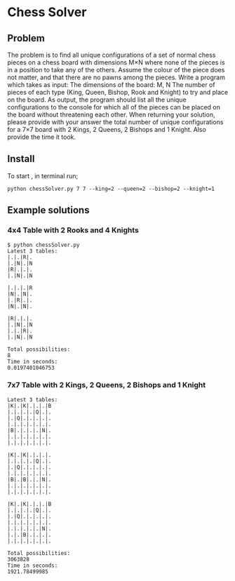 # Chess Solver

## Problem
The problem is to find all unique configurations of a set of normal chess pieces on a chess board with dimensions M×N where none of the pieces is in a position to take any of the others. Assume the colour of the piece does not matter, and that there are no pawns among the pieces.
Write a program which takes as input:
The dimensions of the board: M, N
The number of pieces of each type (King, Queen, Bishop, Rook and Knight) to try and place on the board.
As output, the program should list all the unique configurations to the console for which all of the pieces can be placed on the board without threatening each other.
When returning your solution, please provide with your answer the total number of unique configurations for a 7×7 board with 2 Kings, 2 Queens, 2 Bishops and 1 Knight. Also provide the time it took.

## Install
To start , in terminal run;
```
python chessSolver.py 7 7 --king=2 --queen=2 --bishop=2 --knight=1
```

## Example solutions
### 4x4 Table with 2 Rooks and 4 Knights
```
$ python chessSolver.py
Latest 3 tables:
|.|.|R|.
|.|N|.|N
|R|.|.|.
|.|N|.|N

|.|.|.|R
|N|.|N|.
|.|R|.|.
|N|.|N|.

|R|.|.|.
|.|N|.|N
|.|.|R|.
|.|N|.|N

Total possibilities:
8
Time in seconds:
0.0197401046753
```
### 7x7 Table with 2 Kings, 2 Queens, 2 Bishops and 1 Knight
```
Latest 3 tables:
|K|.|K|.|.|.|B
|.|.|.|.|Q|.|.
|.|Q|.|.|.|.|.
|.|.|.|.|.|.|.
|B|.|.|.|.|N|.
|.|.|.|.|.|.|.
|.|.|.|.|.|.|.

|K|.|K|.|.|.|.
|.|.|.|.|Q|.|.
|.|Q|.|.|.|.|.
|.|.|.|.|.|.|.
|B|.|B|.|.|N|.
|.|.|.|.|.|.|.
|.|.|.|.|.|.|.

|K|.|K|.|.|.|B
|.|.|.|.|Q|.|.
|.|Q|.|.|.|.|.
|.|.|.|.|.|.|.
|.|.|.|.|.|N|.
|.|.|B|.|.|.|.
|.|.|.|.|.|.|.

Total possibilities:
3063828
Time in seconds:
1921.78499985
```
